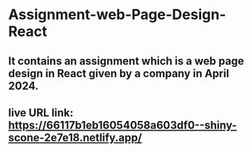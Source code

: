 # Assignment-web-Page-Design-React
It contains an assignment which is a web page design in React given by a company in April 2024.
---------------------
live URL link: https://66117b1eb16054058a603df0--shiny-scone-2e7e18.netlify.app/
---------------------
